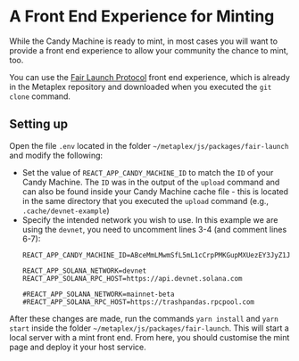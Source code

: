 # A Front End Experience for Minting

While the Candy Machine is ready to mint, in most cases you will want to provide a front end experience to allow your community the chance to mint, too.

You can use the [Fair Launch Protocol](../fair-launch/introduction) front end experience, which is already in the Metaplex repository and downloaded when you executed the `git clone` command.

## Setting up

Open the file `.env` located in the folder `~/metaplex/js/packages/fair-launch` and modify the following:

- Set the value of `REACT_APP_CANDY_MACHINE_ID` to match the `ID` of your Candy Machine. The `ID` was in the output of the `upload` command and can also be found inside your Candy Machine cache file - this is located in the same directory that you executed the `upload` command (e.g., `.cache/devnet-example`)
- Specify the intended network you wish to use. In this example we are using the `devnet`, you need to uncomment lines 3-4 (and comment lines 6-7):
    ```
    REACT_APP_CANDY_MACHINE_ID=ABceMmLMwmSfL5mL1cCrpPMKGupMXUezEY3JyZ1JSd6h

    REACT_APP_SOLANA_NETWORK=devnet
    REACT_APP_SOLANA_RPC_HOST=https://api.devnet.solana.com

    #REACT_APP_SOLANA_NETWORK=mainnet-beta
    #REACT_APP_SOLANA_RPC_HOST=https://trashpandas.rpcpool.com
    ```

After these changes are made, run the commands `yarn install` and `yarn start` inside the folder `~/metaplex/js/packages/fair-launch`. This will start a local server with a mint front end.  From here, you should customise the mint page and deploy it your host service. 